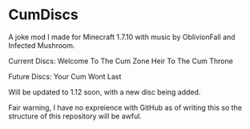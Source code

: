 # CumDiscs
A joke mod I made for Minecraft 1.7.10 with music by OblivionFall and Infected Mushroom.

Current Discs:
Welcome To The Cum Zone
Heir To The Cum Throne

Future Discs: Your Cum Wont Last

Will be updated to 1.12 soon, with a new disc being added.

Fair warning, I have no expreience with GitHub as of writing this so the structure of this repository will be awful.
